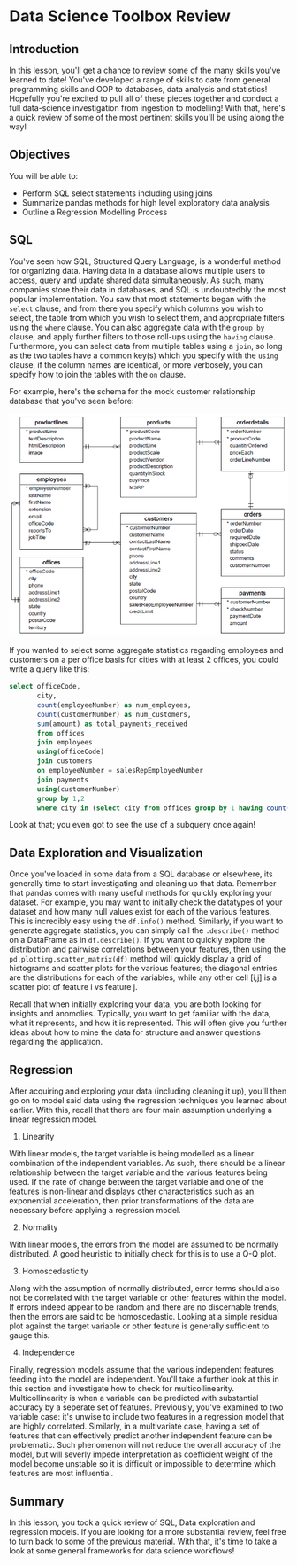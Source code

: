 
# Data Science Toolbox Review

## Introduction 

In this lesson, you'll get a chance to review some of the many skills you've learned to date! You've developed a range of skills to date from general programming skills and OOP to databases, data analysis and statistics! Hopefully you're excited to pull all of these pieces together and conduct a full data-science investigation from ingestion to modelling! With that, here's a quick review of some of the most pertinent skills you'll be using along the way!

## Objectives

You will be able to:

* Perform SQL select statements including using joins
* Summarize pandas methods for high level exploratory data analysis
* Outline a Regression Modelling Process

## SQL

You've seen how SQL, Structured Query Language, is a wonderful method for organizing data. Having data in a database allows multiple users to access, query and update shared data simultaneously. As such, many companies store their data in databases, and SQL is undoubtedbly the most popular implementation. You saw that most statements began with the ```
select ``` clause, and from there you specify which columns you wish to select, the table from which you wish to select them, and appropriate filters using the ```where``` clause. You can also aggregate data with the `group by` clause, and apply further filters to those roll-ups using the ```having``` clause. Furthermore, you can select data from multiple tables using a ``join``, so long as the two tables have a common key(s) which you specify with the `using` clause, if the column names are identical, or more verbosely, you can specify how to join the tables with the `on` clause. 

For example, here's the schema for the mock customer relationship database that you've seen before: 


<img src='images/Database-Schema.png' width=550>

If you wanted to select some aggregate statistics regarding employees and customers on a per office basis for cities with at least 2 offices, you could write a query like this:  

```SQL
select officeCode,
       city,
       count(employeeNumber) as num_employees,
       count(customerNumber) as num_customers,
       sum(amount) as total_payments_received
       from offices
       join employees
       using(officeCode)
       join customers
       on employeeNumber = salesRepEmployeeNumber
       join payments
       using(customerNumber)
       group by 1,2
       where city in (select city from offices group by 1 having count(*)>1);
```

Look at that; you even got to see the use of a subquery once again!
       

## Data Exploration and Visualization

Once you've loaded in some data from a SQL database or elsewhere, its generally time to start investigating and cleaning up that data. Remember that pandas comes with many useful methods for quickly exploring your dataset. For example, you may want to initially check the datatypes of your dataset and how many null values exist for each of the various features. This is incredibly easy using the `df.info()` method. Similarly, if you want to generate aggregate statistics, you can simply call the `.describe()` method on a DataFrame as in `df.describe()`. If you want to quickly explore the distribution and pairwise correlations between your features, then using the `pd.plotting.scatter_matrix(df)` method will quickly display a grid of histograms and scatter plots for the various features; the diagonal entries are the distributions for each of the variables, while any other cell [i,j] is a scatter plot of feature i vs feature j.  

Recall that when initially exploring your data, you are both looking for insights and anomolies. Typically, you want to get familiar with the data, what it represents, and how it is represented. This will often give you further ideas about how to mine the data for structure and answer questions regarding the application.

## Regression

After acquiring and exploring your data (including cleaning it up), you'll then go on to model said data using the regression techniques you learned about earlier. With this, recall that there are four main assumption underlying a linear regression model.

1. Linearity

With linear models, the target variable is being modelled as a linear combination of the independent variables. As such, there should be a linear relationship between the target variable and the various features being used. If the rate of change between the target variable and one of the features is non-linear and displays other characteristics such as an exponential acceleration, then prior transformations of the data are necessary before applying a regression model. 


2. Normality

With linear models, the errors from the model are assumed to be normally distributed. A good heuristic to initially check for this is to use a Q-Q plot. 

3. Homoscedasticity

Along with the assumption of normally distributed, error terms should also not be correlated with the target variable or other features within the model. If errors indeed appear to be random and there are no discernable trends, then the errors are said to be homoscedastic. Looking at a simple residual plot against the target variable or other feature is generally sufficient to gauge this.

4. Independence

Finally, regression models assume that the various independent features feeding into the model are independent. You'll take a further look at this in this section and investigate how to check for multicollinearity. Multicollinearity is when a variable can be predicted with substantial accuracy by a seperate set of features. Previously, you've examined to two variable case: it's unwise to include two features in a regression model that are highly correlated. Similarly, in a multivariate case, having a set of features that can effectively predict another independent feature can be problematic. Such phenomenon will not reduce the overall accuracy of the model, but will severly impede interpretation as coefficient weight of the model become unstable so it is difficult or impossible to determine which features are most influential.


## Summary

In this lesson, you took a quick review of SQL, Data exploration and regression models. If you are looking for a more substantial review, feel free to turn back to some of the previous material. With that, it's time to take a look at some general frameworks for data science workflows!
